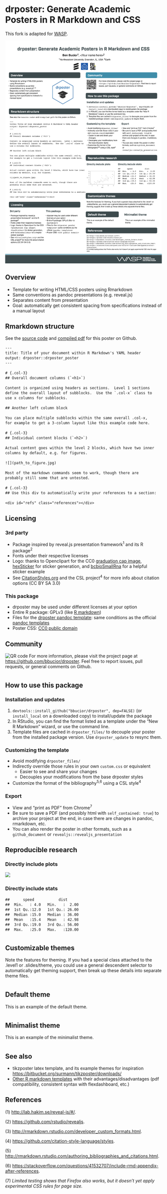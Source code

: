 # drposter: Generate Academic Posters in R Markdown and CSS

This fork is adapted for [WASP](http://wasp-sweden.org).

![poster](poster-0.png)

## Overview

* Template for writing HTML/CSS posters using Rmarkdown
* Same conventions as pandoc presentations
  (e.g. reveal.js)
* Separates content from presentation
* Goal: automatically get consistent spacing from specifications
  instead of a manual layout

## Rmarkdown structure

See the [source
code](https://github.com/martisak/drposter/tree/master/inst/example/poster.Rmd)
and [compiled
pdf](https://github.com/martisak/drposter/tree/master/inst/example/poster.pdf)
for this poster on Github.

</div>

    ---
    title: Title of your document within R Markdown's YAML header
    output: drposter::drposter_poster
    ---
    
    # {.col-3}
    ## Overall document columns (`<h1>`)
    
    Content is organized using headers as sections.  Level 1 sections
    define the overall layout of subblocks.  Use the `.col-x` class to
    use x columns for subblocks.
    
    ## Another left column block
    
    You can place multiple subblocks within the same overall .col-x,
    for example to get a 3-column layout like this example code here.
    
    # {.col-3}
    ## Individual content blocks (`<h2>`)
    
    Actual content goes within the level 2 blocks, which have two inner
    columns by default, e.g. for figures.
    
    ![](path_to_figure.jpg)
    
    Most of the markdown commands seem to work, though there are
    probably still some that are untested.
    
    # {.col-3}
    ## Use this div to automatically write your references to a section:
    
    <div id="refs" class="references"></div>

## Licensing

### 3rd party

  - Package inspired by reveal.js presentation framework<sup>1</sup> and
    its R package<sup>2</sup>
  - Fonts under their respective licenses
  - Logo: thanks to Openclipart for the CC0 [graduation cap
    image](https://openclipart.org/detail/244447/minimliast-graduation-hat),
    [hexSticker](https://github.com/GuangchuangYu/hexSticker) for
    sticker generation, and
    [bcbioSmallRna](https://github.com/lpantano/bcbioSmallRna/blob/master/inst/sticker/sticker.R)
    for a helpful sticker example
  - See [CitationStyles.org](https://citationstyles.org/) and the CSL
    project<sup>4</sup> for more info about citation options (CC BY SA
    3.0)

### This package

  - drposter may be used under different licenses at your option
  - Entire R package: GPLv3 (like [R
    markdown](https://github.com/rstudio/rmarkdown))
  - Files for the [drposter pandoc
    template](https://github.com/bbucior/drposter/tree/master/inst/rmarkdown/templates/drposter/skeleton/drposter_files):
    same conditions as the official [pandoc
    templates](https://github.com/jgm/pandoc/tree/master/data/templates)
  - Poster CSS: [CC0 public
    domain](https://creativecommons.org/publicdomain/zero/1.0/)

## Community

<p class="qr">

![QR code](Resources/qr_code.png) For more information, please visit the
project page at <https://github.com/bbucior/drposter>. Feel free to
report issues, pull requests, or general comments on Github.

</p>

# 

## How to use this package

### Installation and updates

1.  `devtools::install_github("bbucior/drposter", dep=FALSE)` (or
    `install_local` on a downloaded copy) to install/update the package
2.  In RStudio, you can find the format listed as a template under the
    “New R Markdown” wizard, or use the command line.
3.  Template files are cached in `drposter_files/` to decouple your
    poster from the installed package version. Use `drposter_update` to
    resync them.

### Customizing the template

  - Avoid modifying `drposter_files/`
  - Indirectly override those rules in your own `custom.css` or
    equivalent
      - Easier to see and share your changes
      - Decouples your modifications from the base drposter styles
  - Customize the format of the bibliography<sup>5,6</sup> using a CSL
    style<sup>4</sup>

### Export

  - View and “print as PDF” from Chrome<sup>7</sup>
    <!-- Note: the footnote used to be a bibtex "note," but the default ACS template doesn't include that field -->
  - Be sure to save a PDF (and possibly html with `self_contained:
    true`) to archive your project at the end, in case there are changes
    in pandoc, rmarkdown, etc.
  - You can also render the poster in other formats, such as a
    `github_document` or `revealjs::revealjs_presentation`

## Reproducible research

### Directly include plots

![](github_files/figure-gfm/unnamed-chunk-1-1.png)<!-- -->

### Directly include stats

    ##      speed           dist       
    ##  Min.   : 4.0   Min.   :  2.00  
    ##  1st Qu.:12.0   1st Qu.: 26.00  
    ##  Median :15.0   Median : 36.00  
    ##  Mean   :15.4   Mean   : 42.98  
    ##  3rd Qu.:19.0   3rd Qu.: 56.00  
    ##  Max.   :25.0   Max.   :120.00

# 

## Customizable themes

Note the features for theming. If you had a special class attached to
the .level1 or .slides/theme, you could use a general descendent
selector to automatically get theming support, then break up these
details into separate theme files.

# 

## Default theme

This is an example of the default theme.

# 

## Minimalist theme

This is an example of the minimalist theme.

# 

## See also

  - tikzposter latex template, and its example themes for inspiration
    <https://bitbucket.org/surmann/tikzposter/downloads/>
  - [Other R markdown
    templates](https://gist.github.com/Pakillo/4854e5d760351206084f6be8abe476b2)
    with their advantages/disadvantages (pdf compatibility, consistent
    syntax with flexdashboard, etc.)

## References

<div id="refs" class="references">

<div id="ref-revealjs">

(1) <http://lab.hakim.se/reveal-js/#/>.

</div>

<div id="ref-rstudio-reveal">

(2) <https://github.com/rstudio/revealjs>.

</div>

<div id="ref-mdformats">

(3) <http://rmarkdown.rstudio.com/developer_custom_formats.html>.

</div>

<div id="ref-csl-github">

(4) <https://github.com/citation-style-language/styles>.

</div>

<div id="ref-rstudio-bib">

(5)
<http://rmarkdown.rstudio.com/authoring_bibliographies_and_citations.html>.

</div>

<div id="ref-stackoverflow-refs">

(6)
<https://stackoverflow.com/questions/41532707/include-rmd-appendix-after-references>.

</div>

<div id="ref-firefox-footnote">

(7) *Limited testing shows that Firefox also works, but it doesn’t yet
apply experimental CSS rules for page size.*

</div>

</div>
